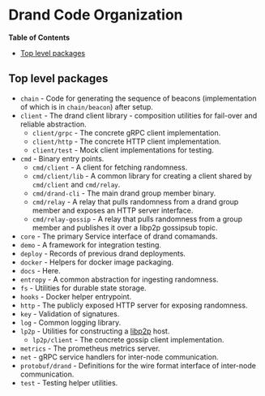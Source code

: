 # Drand Code Organization

<!-- START doctoc generated TOC please keep comment here to allow auto update -->
<!-- DON'T EDIT THIS SECTION, INSTEAD RE-RUN doctoc TO UPDATE -->
**Table of Contents**

- [Top level packages](#top-level-packages)

<!-- END doctoc generated TOC please keep comment here to allow auto update -->

## Top level packages

* `chain` - Code for generating the sequence of beacons (implementation of which is in `chain/beacon`) after setup.
* `client` - The drand client library - composition utilities for fail-over and reliable abstraction.
  * `client/grpc` - The concrete gRPC client implementation.
  * `client/http` - The concrete HTTP client implementation.
  * `client/test` - Mock client implementations for testing.
* `cmd` - Binary entry points.
  * `cmd/client` - A client for fetching randomness.
  * `cmd/client/lib` - A common library for creating a client shared by `cmd/client` and `cmd/relay`.
  * `cmd/drand-cli` - The main drand group member binary.
  * `cmd/relay` - A relay that pulls randomness from a drand group member and exposes an HTTP server interface.
  * `cmd/relay-gossip` - A relay that pulls randomness from a group member and publishes it over a libp2p gossipsub topic.
* `core` - The primary Service interface of drand comamands.
* `demo` - A framework for integration testing.
* `deploy` - Records of previous drand deployments.
* `docker` - Helpers for docker image packaging.
* `docs` - Here.
* `entropy` - A common abstraction for ingesting randomness.
* `fs` - Utilities for durable state storage.
* `hooks` - Docker helper entrypoint.
* `http` - The publicly exposed HTTP server for exposing randomness.
* `key` - Validation of signatures.
* `log` - Common logging library.
* `lp2p` - Utilities for constructing a [libp2p](https://libp2p.io/) host.
  * `lp2p/client` - The concrete gossip client implementation.
* `metrics` - The prometheus metrics server.
* `net` - gRPC service handlers for inter-node communication.
* `protobuf/drand` - Definitions for the wire format interface of inter-node communication.
* `test` - Testing helper utilities.
